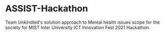 # ASSIST-Hackathon
Team Unkindled's solution approach to Mental health issues scope for the society for MIST Inter University ICT Innovation Fest 2021 Hackathon.
